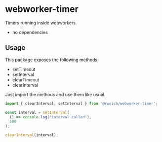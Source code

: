 # webworker-timer

Timers running inside webworkers.

- no dependencies

## Usage

This package exposes the following methods:

- setTimeout
- setInterval
- clearTimeout
- clearInterval

Just import the methods and use them like usual.

```typescript
import { clearInterval, setInterval } from '@rweich/webworker-timer';

const interval = setInterval(
  () => console.log('interval called'),
  500
);

clearInterval(interval);
```
